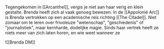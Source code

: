 Tegengekomen in [[Arcanthel]], vergis je niet aan haar verig en klein gestalte. Brenda heeft zich al vaak genoeg bewezen. In de [[Appolonië Arc]] is Brenda vertrokken op een academische reis richting [[The Citadel]]. Niet zomaar om te leren over frivoleuze "wetenschap", "geschiedenis" of "journalistiek", maar kernharde, dodelijke magie. Sinds haar vertrek heeft ze niets meer van zich laten horen, en wie weet wanneer ze 

![[Brenda DM]]